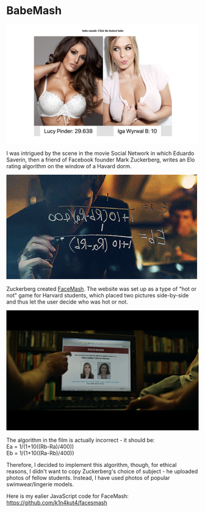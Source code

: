 # BabeMash  

![Live app](./readme_imgs/live.png) 

I was intrigued by the scene in the movie Social Network in which Eduardo Saverin, then a friend of Facebook founder Mark Zuckerberg, writes an Elo rating algorithm on the window of a Havard dorm.  

![algorithm](./readme_imgs/elo.gif)  

Zuckerberg created <a href="https://en.wikipedia.org/wiki/History_of_Facebook">FaceMash</a>. The website was set up as a type of "hot or not" game for Harvard students, which placed two pictures side-by-side and thus let the user decide who was hot or not.    

![facesmash.jpeg](./readme_imgs/facesmash.jpeg)   

The algorithm in the film is actually incorrect - it should be:  
Ea = 1/(1+10((Rb-Ra)/400))   
Eb = 1/(1+10((Ra-Rb)/400))  

Therefore, I decided to implement this algorithm, though, for ethical reasons, I didn't want to copy Zuckerberg's choice of subject - he uploaded photos of fellow students. Instead, I have used photos of popular swimwear/lingerie models.    
  
Here is my ealier JavaScript code for FaceMash: <a href="https://github.com/k1n4kut4/facesmash">https://github.com/k1n4kut4/facesmash</a>   
